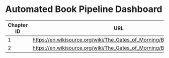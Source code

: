 # Automated Book Pipeline Dashboard

|   Chapter ID | URL                                                                  |   Similarity (AI) |   Similarity (Final) |   Readability (AI) |   Readability (Final) | Human Rewarded?   |
|--------------|----------------------------------------------------------------------|-------------------|----------------------|--------------------|-----------------------|-------------------|
|            1 | https://en.wikisource.org/wiki/The_Gates_of_Morning/Book_1/Chapter_1 |              0.75 |                 0.08 |              67.41 |                 33.58 | No                |
|            2 | https://en.wikisource.org/wiki/The_Gates_of_Morning/Book_1/Chapter_2 |              0.59 |                 0.31 |              78.47 |                103.04 | No                |